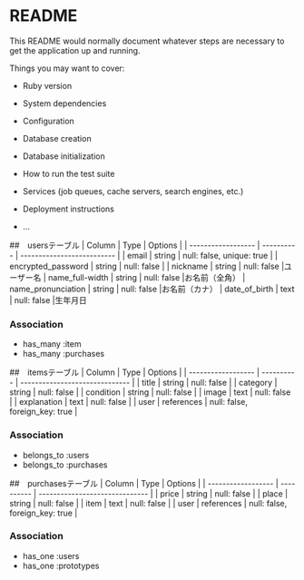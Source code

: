 # README

This README would normally document whatever steps are necessary to get the
application up and running.

Things you may want to cover:

* Ruby version

* System dependencies

* Configuration

* Database creation

* Database initialization

* How to run the test suite

* Services (job queues, cache servers, search engines, etc.)

* Deployment instructions

* ...

##　usersテーブル
| Column             | Type       | Options                    |
| ------------------ | ---------- | -------------------------- |
| email              | string     | null: false, unique: true  |
| encrypted_password | string     | null: false                |
| nickname           | string     | null: false                |ユーザー名
| name_full-width    | string     | null: false                |お名前（全角）
| name_pronunciation | string     | null: false                |お名前（カナ）
| date_of_birth      | text       | null: false                |生年月日


### Association
- has_many :item
- has_many :purchases

##　itemsテーブル
| Column             | Type       | Options                        |
| ------------------ | ---------- | ------------------------------ |
| title              | string     | null: false                    |
| category           | string     | null: false                    |
| condition          | string     | null: false                    |
| image              | text       | null: false                    |
| explanation        | text       | null: false                    |
| user               | references | null: false, foreign_key: true |

### Association
- belongs_to :users
- belongs_to :purchases

##　purchasesテーブル
| Column             | Type       | Options                        |
| ------------------ | ---------- | ------------------------------ |
| price              | string     | null: false                    |
| place              | string     | null: false                    |
| item               | text       | null: false                    |
| user               | references | null: false, foreign_key: true |

### Association
- has_one :users
- has_one :prototypes